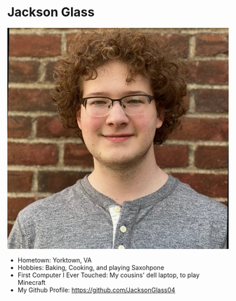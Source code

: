 # Jackson Glass

![a picture of me!](me.jpeg)

- Hometown: Yorktown, VA
- Hobbies: Baking, Cooking, and playing Saxohpone
- First Computer I Ever Touched: My cousins' dell laptop, to play Minecraft
- My Github Profile: https://github.com/JacksonGlass04
